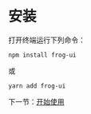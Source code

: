 # 安装

打开终端运行下列命令：

```
npm install frog-ui
```

或

```
yarn add frog-ui
```

下一节：[开始使用](#/doc/get-started)
